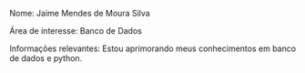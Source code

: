 Nome: Jaime Mendes de Moura Silva 

Área de interesse: Banco de Dados

Informações relevantes: Estou aprimorando meus conhecimentos em banco de dados e python.
